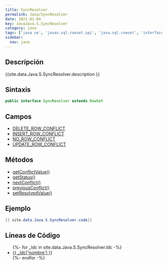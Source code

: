 ```yaml
---
title: SyncResolver
permalink: Java/SyncResolver
date: 2021-01-04
key: JavaJava.S.SyncResolver
category: java
tags: ['java se', 'javax.sql.rowset.spi', 'java.sql.rowset', 'interface java', 'Java 1.5']
sidebar: 
  nav: java
---
```


## Descripción
{{site.data.Java.S.SyncResolver.description }}

## Sintaxis
~~~java
public interface SyncResolver extends RowSet
~~~

## Campos
* [DELETE_ROW_CONFLICT](/Java/SyncResolver/DELETE_ROW_CONFLICT)
* [INSERT_ROW_CONFLICT](/Java/SyncResolver/INSERT_ROW_CONFLICT)
* [NO_ROW_CONFLICT](/Java/SyncResolver/NO_ROW_CONFLICT)
* [UPDATE_ROW_CONFLICT](/Java/SyncResolver/UPDATE_ROW_CONFLICT)

## Métodos
* [getConflictValue()](/Java/SyncResolver/getConflictValue)
* [getStatus()](/Java/SyncResolver/getStatus)
* [nextConflict()](/Java/SyncResolver/nextConflict)
* [previousConflict()](/Java/SyncResolver/previousConflict)
* [setResolvedValue()](/Java/SyncResolver/setResolvedValue)

## Ejemplo
~~~java
{{ site.data.Java.S.SyncResolver.code}}
~~~

## Líneas de Código
<ul>
{%- for _ldc in site.data.Java.S.SyncResolver.ldc -%}
   <li>
       <a href="{{_ldc['url'] }}">{{ _ldc['nombre'] }}</a>
   </li>
{%- endfor -%}
</ul>
